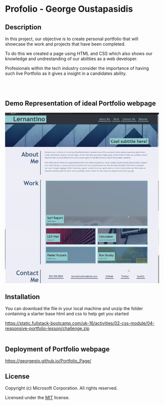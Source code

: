 

# Profolio - George Oustapasidis  


## Description

In this project, our objective is to create personal portfolio that will showcase the work and projects that have been completed.

 To do this we created a page using HTML and CSS which also shows our knowledge and undrestanding of our abilities as a web developer. 

Profesionals within the tech industry consider the importance of having such live Portfolio as it gives a insight in a candidates ability. 

<br>
<br>

## Demo Representation of ideal Portfolio webpage
![Screenshot of Portfolio](./images/challenge-2-demo-screenshot.jpg)



## Installation
You can download the file in your local machine and unzip the folder containing a starter base html and css to help get you started
  
https://static.fullstack-bootcamp.com/uk-16/activities/02-css-module/04-responsive-portfolio-lesson/challenge.zip
<br>
<br>



## Deployment of Portfolio webpage
https://georgegio.github.io/Portfolio_Page/  



## License
Copyright (c) Microsoft Corporation. All rights reserved.

Licensed under the [MIT](./LICENSE) license.


